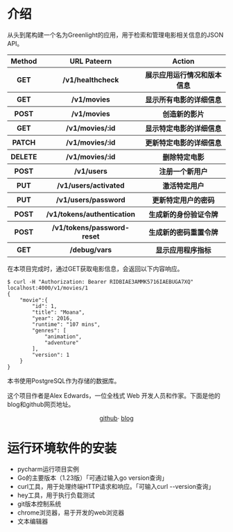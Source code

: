 # 介绍
从头到尾构建一个名为Greenlight的应用，用于检索和管理电影相关信息的JSON API。

<table style="width: 100%;">
    <tr>
        <th align="center">Method</th>
        <th align="center">URL Pateern</th>
        <th align="center">Action</th>
    </tr>
    <tr>
        <th align="center">GET</th>
        <th align="center">/v1/healthcheck</th>
        <th align="center">展示应用运行情况和版本信息</th>
    </tr>
    <tr>
        <th align="center">GET</th>
        <th align="center">/v1/movies</th>
        <th align="center">显示所有电影的详细信息</th>
    </tr>
    <tr>
        <th align="center">POST</th>
        <th align="center">/v1/movies</th>
        <th align="center">创造新的影片</th>
    </tr>
    <tr>
        <th align="center">GET</th>
        <th align="center">/v1/movies/:id</th>
        <th align="center">显示特定电影的详细信息</th>
    </tr>
    <tr>
        <th align="center">PATCH</th>
        <th align="center">/v1/movies/:id</th>
        <th align="center">更新特定电影的详细信息</th>
    </tr>
    <tr>
        <th align="center">DELETE</th>
        <th align="center">/v1/movies/:id</th>
        <th align="center">删除特定电影</th>
    </tr>
    <tr>
        <th align="center">POST</th>
        <th align="center">/v1/users</th>
        <th align="center">注册一个新用户</th>
    </tr>
    <tr>
        <th align="center">PUT</th>
        <th align="center">/v1/users/activated</th>
        <th align="center">激活特定用户</th>
    </tr>
    <tr>
        <th align="center">PUT</th>
        <th align="center">/v1/users/password</th>
        <th align="center">更新特定用户的密码</th>
    </tr>
    <tr>
        <th align="center">POST</th>
        <th align="center">/v1/tokens/authentication</th>
        <th align="center">生成新的身份验证令牌</th>
    </tr>
    <tr>
        <th align="center">POST</th>
        <th align="center">/v1/tokens/password-reset</th>
        <th align="center">生成新的密码重置令牌</th>
    </tr>
    <tr>
        <th align="center">GET</th>
        <th align="center">/debug/vars</th>
        <th align="center">显示应用程序指标</th>
    </tr>
</table>

在本项目完成时，通过GET获取电影信息，会返回以下内容响应。

``` 
$ curl -H "Authorization: Bearer RIDBIAE3AMMK5716IAEBUGA7XQ" localhost:4000/v1/movies/1
{
    "movie":{
        "id": 1,
        "title": "Moana",
        "year": 2016,
        "runtime": "107 mins",
        "genres": [
            "animation",
            "adventure"
        ],
        "version": 1
    }
}
```

本书使用PostgreSQL作为存储的数据库。

这个项目作者是Alex Edwards，一位全栈式 Web 开发人员和作家。下面是他的blog和github网页地址。
<div align="center">
    <a href="https://github.com/alexedwards/">github</a>·
    <a href="https://www.alexedwards.net/blog">blog</a>
</div>

# 运行环境软件的安装
- pycharm运行项目实例
- Go的主要版本（1.23版）「可通过输入go version查询」
- curl工具，用于处理终端HTTP请求和响应。「可输入curl --version查询」
- hey工具，用于执行负载测试
- git版本控制系统
- chrome浏览器，易于开发的web浏览器
- 文本编辑器